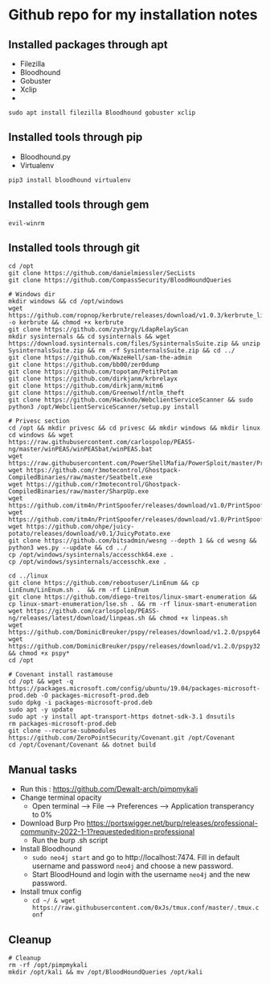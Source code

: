 # Github repo for my installation notes

## Installed packages through apt
- Filezilla
- Bloodhound
- Gobuster
- Xclip
- 
```
sudo apt install filezilla Bloodhound gobuster xclip
```

## Installed tools through pip
- Bloodhound.py
- Virtualenv
```
pip3 install bloodhound virtualenv
```

## Installed tools through gem
```
evil-winrm
```

## Installed tools through git
```
cd /opt
git clone https://github.com/danielmiessler/SecLists
git clone https://github.com/CompassSecurity/BloodHoundQueries

# Windows dir
mkdir windows && cd /opt/windows
wget https://github.com/ropnop/kerbrute/releases/download/v1.0.3/kerbrute_linux_amd64 -o kerbrute && chmod +x kerbrute
git clone https://github.com/zyn3rgy/LdapRelayScan
mkdir sysinternals && cd sysinternals && wget https://download.sysinternals.com/files/SysinternalsSuite.zip && unzip SysinternalsSuite.zip && rm -rf SysinternalsSuite.zip && cd ../
git clone https://github.com/WazeHell/sam-the-admin
git clone https://github.com/bb00/zer0dump
git clone https://github.com/topotam/PetitPotam
git clone https://github.com/dirkjanm/krbrelayx
git clone https://github.com/dirkjanm/mitm6
git clone https://github.com/Greenwolf/ntlm_theft
git clone https://github.com/Hackndo/WebclientServiceScanner && sudo python3 /opt/WebclientServiceScanner/setup.py install

# Privesc section
cd /opt && mkdir privesc && cd privesc && mkdir windows && mkdir linux
cd windows && wget https://raw.githubusercontent.com/carlospolop/PEASS-ng/master/winPEAS/winPEASbat/winPEAS.bat 
wget https://raw.githubusercontent.com/PowerShellMafia/PowerSploit/master/Privesc/PowerUp.ps1
wget https://github.com/r3motecontrol/Ghostpack-CompiledBinaries/raw/master/Seatbelt.exe
wget https://github.com/r3motecontrol/Ghostpack-CompiledBinaries/raw/master/SharpUp.exe
wget https://github.com/itm4n/PrintSpoofer/releases/download/v1.0/PrintSpoofer32.exe
wget https://github.com/itm4n/PrintSpoofer/releases/download/v1.0/PrintSpoofer64.exe
wget https://github.com/ohpe/juicy-potato/releases/download/v0.1/JuicyPotato.exe
git clone https://github.com/bitsadmin/wesng --depth 1 && cd wesng && python3 wes.py --update && cd ../
cp /opt/windows/sysinternals/accesschk64.exe .
cp /opt/windows/sysinternals/accesschk.exe .

cd ../linux
git clone https://github.com/rebootuser/LinEnum && cp LinEnum/LinEnum.sh .  && rm -rf LinEnum
git clone https://github.com/diego-treitos/linux-smart-enumeration && cp linux-smart-enumeration/lse.sh . && rm -rf linux-smart-enumeration
wget https://github.com/carlospolop/PEASS-ng/releases/latest/download/linpeas.sh && chmod +x linpeas.sh
wget https://github.com/DominicBreuker/pspy/releases/download/v1.2.0/pspy64
wget https://github.com/DominicBreuker/pspy/releases/download/v1.2.0/pspy32 && chmod +x pspy*
cd /opt

# Covenant install rastamouse
cd /opt && wget -q https://packages.microsoft.com/config/ubuntu/19.04/packages-microsoft-prod.deb -O packages-microsoft-prod.deb
sudo dpkg -i packages-microsoft-prod.deb
sudo apt -y update
sudo apt -y install apt-transport-https dotnet-sdk-3.1 dnsutils
rm packages-microsoft-prod.deb
git clone --recurse-submodules https://github.com/ZeroPointSecurity/Covenant.git /opt/Covenant
cd /opt/Covenant/Covenant && dotnet build
```

## Manual tasks
- Run this : https://github.com/Dewalt-arch/pimpmykali
- Change terminal opacity
  - Open terminal --> File --> Preferences --> Application transperancy to 0%
- Download Burp Pro https://portswigger.net/burp/releases/professional-community-2022-1-1?requestededition=professional
  - Run the burp .sh script
- Install Bloodhound
  - ```sudo neo4j start``` and go to http://localhost:7474. Fill in default username and password ```neo4j``` and choose a new password.
  - Start BloodHound and login with the username ```neo4j``` and the new password.
- Install tmux config
  - ```cd ~/ & wget https://raw.githubusercontent.com/0xJs/tmux.conf/master/.tmux.conf```

## Cleanup
```
# Cleanup
rm -rf /opt/pimpmykali
mkdir /opt/kali && mv /opt/BloodHoundQueries /opt/kali
```


